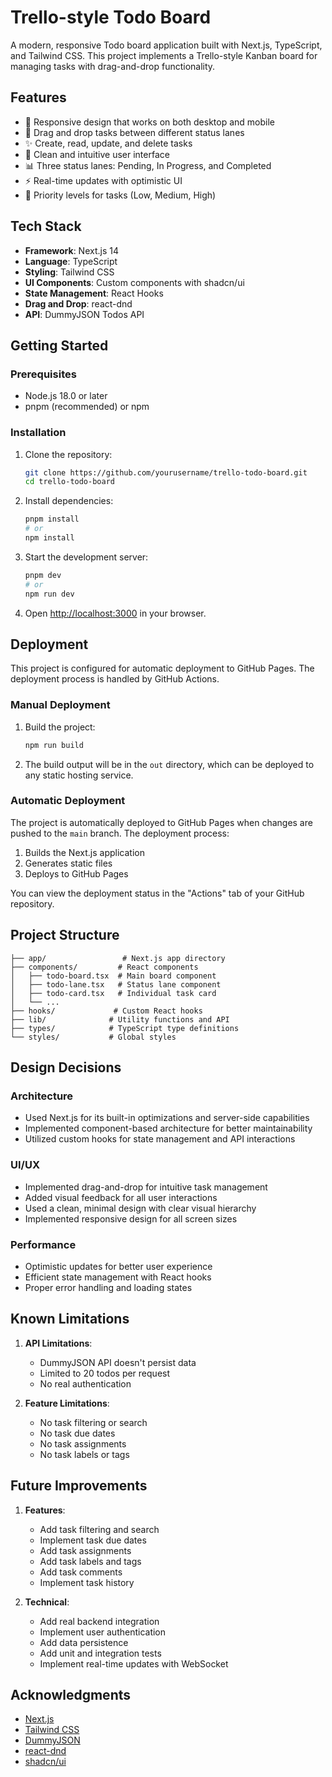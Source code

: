 # Trello-style Todo Board

A modern, responsive Todo board application built with Next.js, TypeScript, and Tailwind CSS. This project implements a Trello-style Kanban board for managing tasks with drag-and-drop functionality.

## Features

- 📱 Responsive design that works on both desktop and mobile
- 🎯 Drag and drop tasks between different status lanes
- ✨ Create, read, update, and delete tasks
- 🎨 Clean and intuitive user interface
- 📊 Three status lanes: Pending, In Progress, and Completed
- ⚡ Real-time updates with optimistic UI
- 🎯 Priority levels for tasks (Low, Medium, High)

## Tech Stack

- **Framework**: Next.js 14
- **Language**: TypeScript
- **Styling**: Tailwind CSS
- **UI Components**: Custom components with shadcn/ui
- **State Management**: React Hooks
- **Drag and Drop**: react-dnd
- **API**: DummyJSON Todos API

## Getting Started

### Prerequisites

- Node.js 18.0 or later
- pnpm (recommended) or npm

### Installation

1. Clone the repository:

   ```bash
   git clone https://github.com/yourusername/trello-todo-board.git
   cd trello-todo-board
   ```

2. Install dependencies:

   ```bash
   pnpm install
   # or
   npm install
   ```

3. Start the development server:

   ```bash
   pnpm dev
   # or
   npm run dev
   ```

4. Open [http://localhost:3000](http://localhost:3000) in your browser.

## Deployment

This project is configured for automatic deployment to GitHub Pages. The deployment process is handled by GitHub Actions.

### Manual Deployment

1. Build the project:

   ```bash
   npm run build
   ```

2. The build output will be in the `out` directory, which can be deployed to any static hosting service.

### Automatic Deployment

The project is automatically deployed to GitHub Pages when changes are pushed to the `main` branch. The deployment process:

1. Builds the Next.js application
2. Generates static files
3. Deploys to GitHub Pages

You can view the deployment status in the "Actions" tab of your GitHub repository.

## Project Structure

```
├── app/                 # Next.js app directory
├── components/         # React components
│   ├── todo-board.tsx  # Main board component
│   ├── todo-lane.tsx   # Status lane component
│   ├── todo-card.tsx   # Individual task card
│   └── ...
├── hooks/             # Custom React hooks
├── lib/              # Utility functions and API
├── types/            # TypeScript type definitions
└── styles/           # Global styles
```

## Design Decisions

### Architecture

- Used Next.js for its built-in optimizations and server-side capabilities
- Implemented component-based architecture for better maintainability
- Utilized custom hooks for state management and API interactions

### UI/UX

- Implemented drag-and-drop for intuitive task management
- Added visual feedback for all user interactions
- Used a clean, minimal design with clear visual hierarchy
- Implemented responsive design for all screen sizes

### Performance

- Optimistic updates for better user experience
- Efficient state management with React hooks
- Proper error handling and loading states

## Known Limitations

1. **API Limitations**:

   - DummyJSON API doesn't persist data
   - Limited to 20 todos per request
   - No real authentication

2. **Feature Limitations**:
   - No task filtering or search
   - No task due dates
   - No task assignments
   - No task labels or tags

## Future Improvements

1. **Features**:

   - Add task filtering and search
   - Implement task due dates
   - Add task assignments
   - Add task labels and tags
   - Add task comments
   - Implement task history

2. **Technical**:
   - Add real backend integration
   - Implement user authentication
   - Add data persistence
   - Add unit and integration tests
   - Implement real-time updates with WebSocket

## Acknowledgments

- [Next.js](https://nextjs.org/)
- [Tailwind CSS](https://tailwindcss.com/)
- [DummyJSON](https://dummyjson.com/)
- [react-dnd](https://react-dnd.github.io/react-dnd/)
- [shadcn/ui](https://ui.shadcn.com/)
